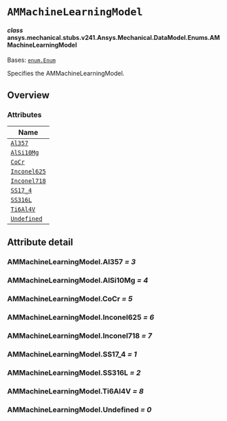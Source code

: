 <!-- vale off -->

<a id="ammachinelearningmodel"></a>

# `AMMachineLearningModel`

<a id="ansys.mechanical.stubs.v241.Ansys.Mechanical.DataModel.Enums.AMMachineLearningModel"></a>

#### *class* ansys.mechanical.stubs.v241.Ansys.Mechanical.DataModel.Enums.AMMachineLearningModel

Bases: [`enum.Enum`](https://docs.python.org/3/library/enum.html#enum.Enum)

Specifies the AMMachineLearningModel.

<!-- !! processed by numpydoc !! -->

<a id="overview"></a>

## Overview

### Attributes

| Name |
| ---------------------------------------------------- |
| [`Al357`](#AMMachineLearningModel.Al357) |
| [`AlSi10Mg`](#AMMachineLearningModel.AlSi10Mg) |
| [`CoCr`](#AMMachineLearningModel.CoCr) |
| [`Inconel625`](#AMMachineLearningModel.Inconel625) |
| [`Inconel718`](#AMMachineLearningModel.Inconel718) |
| [`SS17_4`](#AMMachineLearningModel.SS17_4) |
| [`SS316L`](#AMMachineLearningModel.SS316L) |
| [`Ti6Al4V`](#AMMachineLearningModel.Ti6Al4V) |
| [`Undefined`](#AMMachineLearningModel.Undefined) |

<a id="attribute-detail"></a>

## Attribute detail

<a id="AMMachineLearningModel.Al357"></a>

### AMMachineLearningModel.Al357 *= 3*

<a id="AMMachineLearningModel.AlSi10Mg"></a>

### AMMachineLearningModel.AlSi10Mg *= 4*

<a id="AMMachineLearningModel.CoCr"></a>

### AMMachineLearningModel.CoCr *= 5*

<a id="AMMachineLearningModel.Inconel625"></a>

### AMMachineLearningModel.Inconel625 *= 6*

<a id="AMMachineLearningModel.Inconel718"></a>

### AMMachineLearningModel.Inconel718 *= 7*

<a id="AMMachineLearningModel.SS17_4"></a>

### AMMachineLearningModel.SS17_4 *= 1*

<a id="AMMachineLearningModel.SS316L"></a>

### AMMachineLearningModel.SS316L *= 2*

<a id="AMMachineLearningModel.Ti6Al4V"></a>

### AMMachineLearningModel.Ti6Al4V *= 8*

<a id="AMMachineLearningModel.Undefined"></a>

### AMMachineLearningModel.Undefined *= 0*

<!-- vale on -->
